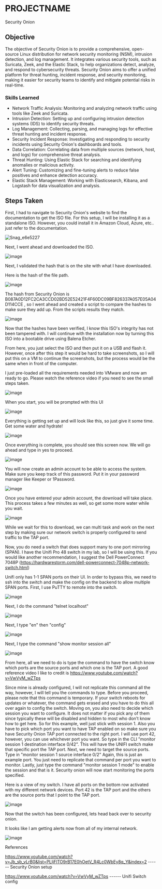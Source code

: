 # PROJECTNAME
Security Onion

## Objective
The objective of Security Onion is to provide a comprehensive, open-source Linux distribution for network security monitoring (NSM), intrusion detection, and log management. It integrates various security tools, such as Suricata, Zeek, and the Elastic Stack, to help organizations detect, analyze, and respond to cybersecurity threats. Security Onion aims to offer a unified platform for threat hunting, incident response, and security monitoring, making it easier for security teams to identify and mitigate potential risks in real-time.

### Skills Learned
- Network Traffic Analysis: Monitoring and analyzing network traffic using tools like Zeek and Suricata.
- Intrusion Detection: Setting up and configuring intrusion detection systems (IDS) to identify security threats.
- Log Management: Collecting, parsing, and managing logs for effective threat hunting and incident response.
- Security Incident Response: Investigating and responding to security incidents using Security Onion's dashboards and tools.
- Data Correlation: Correlating data from multiple sources (network, host, and logs) for comprehensive threat analysis.
- Threat Hunting: Using Elastic Stack for searching and identifying anomalies or malicious activity.
- Alert Tuning: Customizing and fine-tuning alerts to reduce false positives and enhance detection accuracy.
- Elastic Stack Management: Working with Elasticsearch, Kibana, and Logstash for data visualization and analysis.


## Steps Taken

First, I had to navigate to Security Onion's website to find the documentation to get the ISO file. For this setup, I will be installing it as a standalone ISO. However, you could install it in Amazon Cloud, Azure, etc.. just refer to the documentation. 

![Snag_e6e5227](https://github.com/user-attachments/assets/318e52e3-1e64-497a-b111-b3bb6eb07958)


Next, I went ahead and downloaded the ISO. 

![image](https://github.com/user-attachments/assets/0daf027a-b9ed-400d-9989-c57482c8c680)


Next, I validated the hash that is on the site with what I have downloaded. 

Here is the hash of the file path. 

![image](https://github.com/user-attachments/assets/3bb6522a-6fa1-4494-8278-c39430101a39)


The hash from Security Onion is B087A0D12FC2CA3CCD02BD52E52421F4F60DC09BF826337A057E05A04D114CCE , so I went ahead and created a script to compare the hashes to make sure they add up. From the scripts results they match. 

![image](https://github.com/user-attachments/assets/8c49a27d-e2fd-4f15-a1ce-b30d0cd165be)


Now that the hashes have been verified, I know this ISO's integrity has not been tampered with. I will continue with the installation now by turning this ISO into a bootable drive using Balena Etcher. 

From here, you just select the ISO and then put it on a USB and flash it. However, once after this step it would be hard to take screenshots, so I will put this on a VM to continue the screenshots, but the process would be the same when in front of the computer. 

I just pre-loaded all the requirements needed into VMware and now am ready to go. Please watch the reference video if you need to see the small steps taken. 

![image](https://github.com/user-attachments/assets/fe39f94b-4795-4add-99bb-ae5e64b8fc98)


When you start, you will be prompted with this UI 

![image](https://github.com/user-attachments/assets/8d82e2b0-a04d-4199-b01b-a7eb39bd5ad2)

Everything is getting set up and will look like this, so just give it some time. Get some water and hydrate! 

![image](https://github.com/user-attachments/assets/fe95d575-024e-446f-8f14-b407df6b1101)

Once everything is complete, you should see this screen now. We will go ahead and type in yes to proceed. 

![image](https://github.com/user-attachments/assets/ada6beba-53a6-4549-9291-c9363f35825f)

You will now create an admin account to be able to access the system. Make sure you keep track of this password. Put it in your password manager like Keeper or 1Password. 

![image](https://github.com/user-attachments/assets/8ca37faa-8b67-433b-9199-30f1386c030f)

Once you have entered your admin account, the download will take place. This process takes a few minutes as well, so get some more water while you wait. 

![image](https://github.com/user-attachments/assets/33dbd949-0523-4604-9c46-81a332a97203)

While we wait for this to download, we can multi task and work on the next step by making sure our network switch is properly configured to send traffic to the TAP port. 

Now, you do need a switch that does support many to one port mirroring (SPAN). I have the Unifi Pro 48 switch in my lab, so I will be using this. If you would like another recommendation, I suggest the Dell PowerConnect 7048P (https://hardwarestorm.com/dell-powerconnect-7048p-network-switch.html)

Unifi only has 1-1 SPAN ports on their UI. In order to bypass this, we need to ssh into the switch and make the config on the backend to allow multiple SPAN ports. First, I use PuTTY to remote into the switch. 

![image](https://github.com/user-attachments/assets/d5a75d18-68ab-4579-a8e4-a7cfd6b1b7c4)

Next, I do the command "telnet localhost"

![image](https://github.com/user-attachments/assets/2cd1a71b-aa06-4962-b1df-11f4b665c3eb)

Next, I type "en" then "config"

![image](https://github.com/user-attachments/assets/f86ff2ae-d682-4c57-8444-b6fcad6a5cbf)

Next, I type the command "show monitor session all" 

![image](https://github.com/user-attachments/assets/3989d025-e05b-45ef-a275-fa0d5c0d4e39)

From here, all we need to do is type the command to have the switch know which ports are the source ports and which one is the TAP port. A good reference video I like to credit is https://www.youtube.com/watch?v=VwVyM_wZTps

Since mine is already configured, I will not replicate this command all the way, however, I will tell you the commands to type. Before you proceed, please note that this command is temporary. If your switch reboots for updates or whatever, the command gets erased and you have to do this all over again to config the switch. Moving on, you also need to decide which session you want to configure. It does not matter if you pick any of them since typically these will be disabled and hidden to most who don’t know how to get here. So for this example, well just stick with session 1. Also you have to pick which port you want to have TAP enabled on so make sure you have Security Onion TAP port connected to the right port. I will use port 42, however, you can use whichever port you want. So type in the CLI "monitor session 1 destination interface 0/42". This will have the UNIFI switch make that specific port the TAP port. Next, we need to target the source ports. Type in "monitor session 1 source interface 0/2" Again, this is just an example port. You just need to replicate that command per port you want to monitor. Lastly, just type the command "monitor session 1 mode" to enable the session and that is it. Security onion will now start monitoring the ports specified. 

Here is a view of my switch. I have all ports on the bottom row activated with my different network devices. Port 42 is the TAP port and the others are the source ports that I point to the TAP port. 

![image](https://github.com/user-attachments/assets/c17f596d-02fc-4d53-95c2-7ebe7383c34d)

Now that the switch has been configured, lets head back over to security onion. 



It looks like I am getting alerts now from all of my internal network. 

![image](https://github.com/user-attachments/assets/2faa949d-a1be-4896-9f60-9ff4ea842f51)
























References 

https://www.youtube.com/watch?v=Jb_sb_vLrB0&list=PLljFlTO9rB17E0hOetV_R4Lc0WbEy8q_Y&index=2 ------ Security Onion setup

https://www.youtube.com/watch?v=VwVyM_wZTps ------ Unifi Switch config
